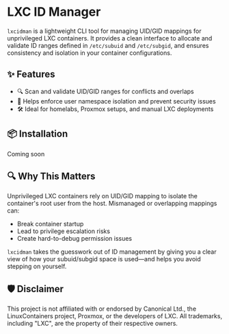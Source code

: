 # LXC ID Manager

`lxcidman` is a lightweight CLI tool for managing UID/GID mappings for unprivileged LXC containers. It provides a clean interface to allocate and validate ID ranges defined in `/etc/subuid` and `/etc/subgid`, and ensures consistency and isolation in your container configurations.

## ✨ Features

- 🔍 Scan and validate UID/GID ranges for conflicts and overlaps
- 🔐 Helps enforce user namespace isolation and prevent security issues
- 🛠️ Ideal for homelabs, Proxmox setups, and manual LXC deployments
<!--
- 🧩 **Generate** valid `lxc.idmap` entries for unprivileged containers
- 📂 **Sync** container configs with system-wide subuid/subgid assignments
-->

## 📦 Installation

Coming soon

## 🔍 Why This Matters

Unprivileged LXC containers rely on UID/GID mapping to isolate the container's root user from the host. Mismanaged or overlapping mappings can:

- Break container startup
- Lead to privilege escalation risks
- Create hard-to-debug permission issues

`lxcidman` takes the guesswork out of ID management by giving you a clear view of how your subuid/subgid space is used—and helps you avoid stepping on yourself.

## 🛡️ Disclaimer

This project is not affiliated with or endorsed by Canonical Ltd., the LinuxContainers project, Proxmox, or the developers of LXC.
All trademarks, including "LXC", are the property of their respective owners.
